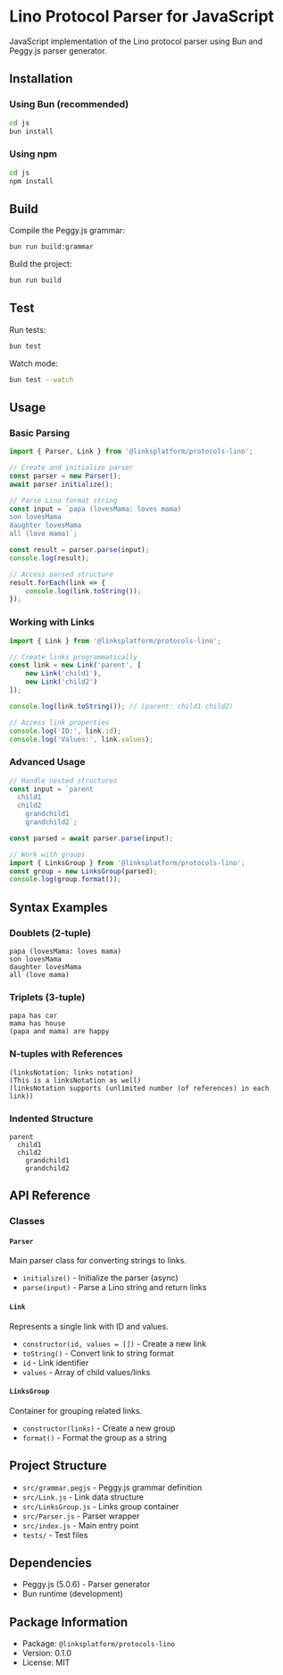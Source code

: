 # Lino Protocol Parser for JavaScript

JavaScript implementation of the Lino protocol parser using Bun and Peggy.js parser generator.

## Installation

### Using Bun (recommended)

```bash
cd js
bun install
```

### Using npm

```bash
cd js
npm install
```

## Build

Compile the Peggy.js grammar:

```bash
bun run build:grammar
```

Build the project:

```bash
bun run build
```

## Test

Run tests:

```bash
bun test
```

Watch mode:

```bash
bun test --watch
```

## Usage

### Basic Parsing

```javascript
import { Parser, Link } from '@linksplatform/protocols-lino';

// Create and initialize parser
const parser = new Parser();
await parser.initialize();

// Parse Lino format string
const input = `papa (lovesMama: loves mama)
son lovesMama
daughter lovesMama
all (love mama)`;

const result = parser.parse(input);
console.log(result);

// Access parsed structure
result.forEach(link => {
    console.log(link.toString());
});
```

### Working with Links

```javascript
import { Link } from '@linksplatform/protocols-lino';

// Create links programmatically
const link = new Link('parent', [
    new Link('child1'),
    new Link('child2')
]);

console.log(link.toString()); // (parent: child1 child2)

// Access link properties
console.log('ID:', link.id);
console.log('Values:', link.values);
```

### Advanced Usage

```javascript
// Handle nested structures
const input = `parent
  child1
  child2
    grandchild1
    grandchild2`;

const parsed = await parser.parse(input);

// Work with groups
import { LinksGroup } from '@linksplatform/protocols-lino';
const group = new LinksGroup(parsed);
console.log(group.format());
```

## Syntax Examples

### Doublets (2-tuple)
```
papa (lovesMama: loves mama)
son lovesMama
daughter lovesMama
all (love mama)
```

### Triplets (3-tuple)
```
papa has car
mama has house
(papa and mama) are happy
```

### N-tuples with References
```
(linksNotation: links notation)
(This is a linksNotation as well)
(linksNotation supports (unlimited number (of references) in each link))
```

### Indented Structure
```
parent
  child1
  child2
    grandchild1
    grandchild2
```

## API Reference

### Classes

#### `Parser`
Main parser class for converting strings to links.
- `initialize()` - Initialize the parser (async)
- `parse(input)` - Parse a Lino string and return links

#### `Link`
Represents a single link with ID and values.
- `constructor(id, values = [])` - Create a new link
- `toString()` - Convert link to string format
- `id` - Link identifier
- `values` - Array of child values/links

#### `LinksGroup`
Container for grouping related links.
- `constructor(links)` - Create a new group
- `format()` - Format the group as a string

## Project Structure

- `src/grammar.pegjs` - Peggy.js grammar definition
- `src/Link.js` - Link data structure
- `src/LinksGroup.js` - Links group container  
- `src/Parser.js` - Parser wrapper
- `src/index.js` - Main entry point
- `tests/` - Test files

## Dependencies

- Peggy.js (5.0.6) - Parser generator
- Bun runtime (development)

## Package Information

- Package: `@linksplatform/protocols-lino`
- Version: 0.1.0
- License: MIT